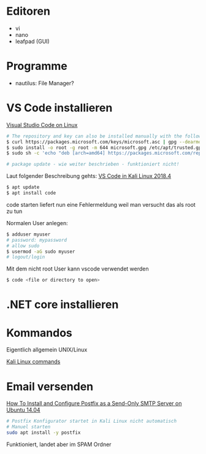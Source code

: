 

# Editoren

- vi
- nano
- leafpad (GUI)

# Programme

- nautilus: File Manager?


# VS Code installieren

[Visual Studio Code on Linux](https://code.visualstudio.com/docs/setup/linux#_debian-and-ubuntu-based-distributions)

```bash
# The repository and key can also be installed manually with the following script:
$ curl https://packages.microsoft.com/keys/microsoft.asc | gpg --dearmor > microsoft.gpg
$ sudo install -o root -g root -m 644 microsoft.gpg /etc/apt/trusted.gpg.d/
$ sudo sh -c 'echo "deb [arch=amd64] https://packages.microsoft.com/repos/vscode stable main" > /etc/apt/sources.list.d/vscode.list'

# package update - wie weiter beschrieben - funktioniert nicht!
```

Laut folgender Beschreibung gehts:
[VS Code in Kali Linux 2018.4](https://medium.com/@calypsobronte/vs-code-in-kali-linux-2018-4-9e96e92d13ca)

```bash
$ apt update
$ apt install code
```

code starten liefert nun eine Fehlermeldung weil man versucht das als root zu tun

Normalen User anlegen:

```bash
$ adduser myuser
# password: mypassword
# allow sudo
$ usermod -aG sudo myuser
# logout/login
```

Mit dem nicht root User kann vscode verwendet werden

```bash
$ code <file or directory to open>
```

# .NET core installieren




# Kommandos

Eigentlich allgemein UNIX/Linux

[Kali Linux commands](https://techsomebite.wordpress.com/2015/10/21/kali-linux-commands/)


# Email versenden

[How To Install and Configure Postfix as a Send-Only SMTP Server on Ubuntu 14.04](https://www.digitalocean.com/community/tutorials/how-to-install-and-configure-postfix-as-a-send-only-smtp-server-on-ubuntu-14-04)

```bash
# Postfix Konfigurator startet in Kali Linux nicht automatisch
# Manuel starten
sudo apt install -y postfix
```

Funktioniert, landet aber im SPAM Ordner


